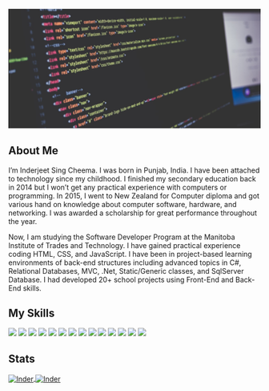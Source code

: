![plot](./assets/img/best-cover.jpg)


## About Me

I’m Inderjeet Sing Cheema. I was born in Punjab, India. I have been attached to technology
since my childhood. I finished my secondary education back in 2014 but I won’t get any 
practical experience with computers or programming. In 2015, I went to New Zealand for 
Computer diploma and got various hand on knowledge about computer software, hardware, 
and networking. I was awarded a scholarship for great performance throughout the year.

Now, I am studying the Software Developer Program at the Manitoba Institute of Trades and Technology.
I have gained practical experience coding HTML, CSS, and JavaScript. I have been in project-based learning environments of back-end structures including advanced topics in C#, Relational Databases, MVC, .Net, Static/Generic classes, and SqlServer Database. I had developed 20+ school projects using Front-End and Back-End skills.

## My Skills

<p>
  <img src="https://img.shields.io/badge/HTML5-E34F26?style=for-the-badge&logo=html5&logoColor=white" />
  <img src="https://img.shields.io/badge/CSS3-1572B6?style=for-the-badge&logo=css3&logoColor=white" />
  <img src="https://img.shields.io/badge/JavaScript-323330?style=for-the-badge&logo=javascript&logoColor=F7DF1E" />
  <img src="https://img.shields.io/badge/C%23-239120?style=for-the-badge&logo=c-sharp&logoColor=white" />
  <img src="https://img.shields.io/badge/.NET-512BD4?style=for-the-badge&logo=dotnet&logoColor=white" />
  <img src="https://img.shields.io/badge/Font_Awesome-339AF0?style=for-the-badge&logo=fontawesome&logoColor=white" />
  <img src="https://img.shields.io/badge/Github%20Actions-282a2e?style=for-the-badge&logo=githubactions&logoColor=367cfe" />
  <img src="https://img.shields.io/badge/Postman-FF6C37?style=for-the-badge&logo=Postman&logoColor=white" />
  <img src="https://img.shields.io/badge/React-20232A?style=for-the-badge&logo=react&logoColor=61DAFB" />
  <img src="https://img.shields.io/badge/Android_Studio-3DDC84?style=for-the-badge&logo=android-studio&logoColor=white" />
  <img src="https://img.shields.io/badge/Visual_Studio-5C2D91?style=for-the-badge&logo=visual%20studio&logoColor=white" />
  <img src="https://img.shields.io/badge/Visual_Studio_Code-0078D4?style=for-the-badge&logo=visual%20studio%20code&logoColor=white" />
  <img src="https://img.shields.io/badge/VirtualBox-21416b?style=for-the-badge&logo=VirtualBox&logoColor=white" />
  <img src="https://img.shields.io/badge/Freelancer-29B2FE?style=for-the-badge&logo=Freelancer&logoColor=white" />

 

</p>


## Stats
<!-- 
![My GitHub Stats](https://github-readme-stats.vercel.app/api/?username=Indercheema&theme=tokyonight)
![My GitHub Language Stats](https://github-readme-stats.vercel.app/api/top-langs/?username=Indercheema&theme=tokyonight) -->

<a href = "https://github.com/Indercheema">
    <img align="center" src="https://github-readme-stats.vercel.app/api/?username=Indercheema&theme=vue" alt="Inder"  height="200">
    <img align="center" src="https://github-readme-stats.vercel.app/api/top-langs/?username=Indercheema&theme=vue" alt="Inder"  height="200">



